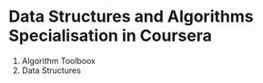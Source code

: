 # Data Structures and Algorithms Specialisation in Coursera

1. Algorithm Toolboox </br>
2. Data Structures </br>
